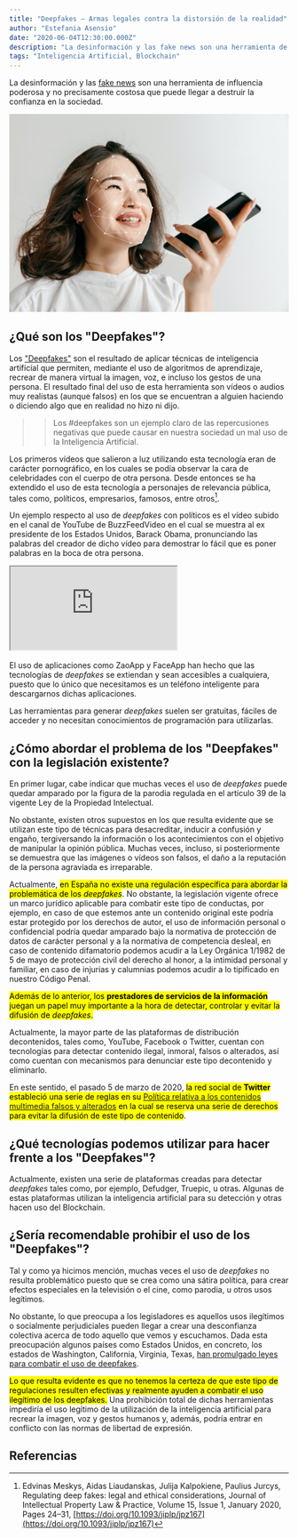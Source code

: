 ```yaml
---
title: "Deepfakes – Armas legales contra la distorsión de la realidad"
author: "Estefania Asensio"
date: "2020-06-04T12:30:00.000Z"
description: "La desinformación y las fake news son una herramienta de influencia poderosa y no precisamente costosa que puede llegar a destruir la confianza en la sociedad."
tags: "Inteligencia Artificial, Blockchain"
---
```


La desinformación y las [fake news](https://es.wikipedia.org/wiki/Fake_news) son una herramienta de influencia poderosa y no precisamente costosa que puede llegar a destruir la confianza en la sociedad.

![Deepfakes – Armas legales contra la distorsión de la realidad © Can Stock Photo / master1305](./deepfakes-armas-legales-contra-la-distorsion-de-la-realidad.jpg "Deepfakes – Armas legales contra la distorsión de la realidad © Can Stock Photo / master1305")

## ¿Qué son los "Deepfakes"?

Los ["Deepfakes"](https://es.wikipedia.org/wiki/Deepfake) son el resultado de aplicar técnicas de inteligencia artificial que permiten, mediante el uso de algoritmos de aprendizaje, recrear de manera virtual la imagen, voz, e incluso los gestos de una persona. El resultado final del uso de esta herramienta son vídeos o audios muy realistas (aunque falsos) en los que se encuentran a alguien haciendo o diciendo algo que en realidad no hizo ni dijo.

> > Los #deepfakes son un ejemplo claro de las repercusiones negativas que puede causar en nuestra sociedad un mal uso de la Inteligencia Artificial.

Los primeros vídeos que salieron a luz utilizando esta tecnología eran de carácter pornográfico, en los cuales se podía observar la cara de celebridades con el cuerpo de otra persona. Desde entonces se ha extendido el uso de esta tecnología a personajes de relevancia pública, tales como, políticos, empresarios, famosos, entre otros[^1].

Un ejemplo respecto al uso de _deepfakes_ con políticos es el vídeo subido en el canal de YouTube de BuzzFeedVideo en el cual se muestra al ex presidente de los Estados Unidos, Barack Obama, pronunciando las palabras del creador de dicho vídeo para demostrar lo fácil que es poner palabras en la boca de otra persona.

<iframe src="https://www.youtube.com/embed/cQ54GDm1eL0"></iframe>

El uso de aplicaciones como ZaoApp y FaceApp han hecho que las tecnologías de _deepfakes_ se extiendan y sean accesibles a cualquiera, puesto que lo único que necesitamos es un teléfono inteligente para descargarnos dichas aplicaciones.

Las herramientas para generar _deepfakes_ suelen ser gratuitas, fáciles de acceder y no necesitan conocimientos de programación para utilizarlas.

## ¿Cómo abordar el problema de los "Deepfakes" con la legislación existente?

En primer lugar, cabe indicar que muchas veces el uso de _deepfakes_ puede quedar amparado por la figura de la parodia regulada en el artículo 39 de la vigente Ley de la Propiedad Intelectual.

No obstante, existen otros supuestos en los que resulta evidente que se utilizan este tipo de técnicas para desacreditar, inducir a confusión y engaño, tergiversando la información o los acontecimientos con el objetivo de manipular la opinión pública. Muchas veces, incluso, si posteriormente se demuestra que las imágenes o vídeos son falsos, el daño a la reputación de la persona agraviada es irreparable.

Actualmente, <mark>en España no existe una regulación específica para abordar la problemática de los _deepfakes_</mark>. No obstante, la legislación vigente ofrece un marco jurídico aplicable para combatir este tipo de conductas, por ejemplo, en caso de que estemos ante un contenido original este podría estar protegido por los derechos de autor, el uso de información personal o confidencial podría quedar amparado bajo la normativa de protección de datos de carácter personal y a la normativa de competencia desleal, en caso de contenido difamatorio podemos acudir a la Ley Orgánica 1/1982 de 5 de mayo de protección civil del derecho al honor, a la intimidad personal y familiar, en caso de injurias y calumnias podemos acudir a lo tipificado en nuestro Código Penal.

<mark>Además de lo anterior, los **prestadores de servicios de la información** juegan un papel muy importante a la hora de detectar, controlar y evitar la difusión de _deepfakes_.</mark>

Actualmente, la mayor parte de las plataformas de distribución decontenidos, tales como, YouTube, Facebook o Twitter, cuentan con tecnologías para detectar contenido ilegal, inmoral, falsos o alterados, así como cuentan con mecanismos para denunciar este tipo decontenido y eliminarlo.

En este sentido, el pasado 5 de marzo de 2020, <mark>la red social de **Twitter** estableció una serie de reglas en su [Política relativa a los contenidos multimedia falsos y alterados](https://help.twitter.com/es/rules-and-policies/manipulated-media) en la cual se reserva una serie de derechos para evitar la difusión de este tipo de contenido</mark>.

## ¿Qué tecnologías podemos utilizar para hacer frente a los "Deepfakes"?

Actualmente, existen una serie de plataformas creadas para detectar _deepfakes_ tales como, por ejemplo, Defudger, Truepic, u otras. Algunas de estas plataformas utilizan la inteligencia artificial para su detección y otras hacen uso del Blockchain.

## ¿Sería recomendable prohibir el uso de los "Deepfakes"?

Tal y como ya hicimos mención, muchas veces el uso de _deepfakes_ no resulta problemático puesto que se crea como una sátira política, para crear efectos especiales en la televisión o el cine, como parodia, u otros usos legítimos.

No obstante, lo que preocupa a los legisladores es aquellos usos ilegítimos o socialmente perjudiciales pueden llegar a crear una desconfianza colectiva acerca de todo aquello que vemos y escuchamos. Dada esta preocupación algunos países como Estados Unidos, en concreto, los estados de Washington, California, Virginia, Texas, [han promulgado leyes para combatir el uso de deepfakes](https://blog.malwarebytes.com/artificial-intelligence/2020/01/deepfakes-laws-and-proposals-flood-us/).

<mark>Lo que resulta evidente es que no tenemos la certeza de que este tipo de regulaciones resulten efectivas y realmente ayuden a combatir el uso ilegítimo de los deepfakes.</mark> Una prohibición total de dichas herramientas impediría el uso legítimo de la utilización de la inteligencia artificial para recrear la imagen, voz y gestos humanos y, además, podría entrar en conflicto con las normas de libertad de expresión.

## Referencias

[^1]: Edvinas Meskys, Aidas Liaudanskas, Julija Kalpokiene, Paulius Jurcys, Regulating deep fakes: legal and ethical considerations, Journal of Intellectual Property Law & Practice, Volume 15, Issue 1, January 2020, Pages 24–31, [https://doi.org/10.1093/jiplp/jpz167](https://doi.org/10.1093/jiplp/jpz167)
